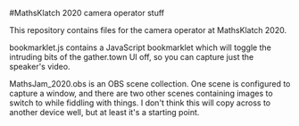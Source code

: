 #MathsKlatch 2020 camera operator stuff

This repository contains files for the camera operator at MathsKlatch 2020.

bookmarklet.js contains a JavaScript bookmarklet which will toggle the intruding bits of the gather.town UI off, so you can capture just the speaker's video.

MathsJam_2020.obs is an OBS scene collection. One scene is configured to capture a window, and there are two other scenes containing images to switch to while fiddling with things. I don't think this will copy across to another device well, but at least it's a starting point.
